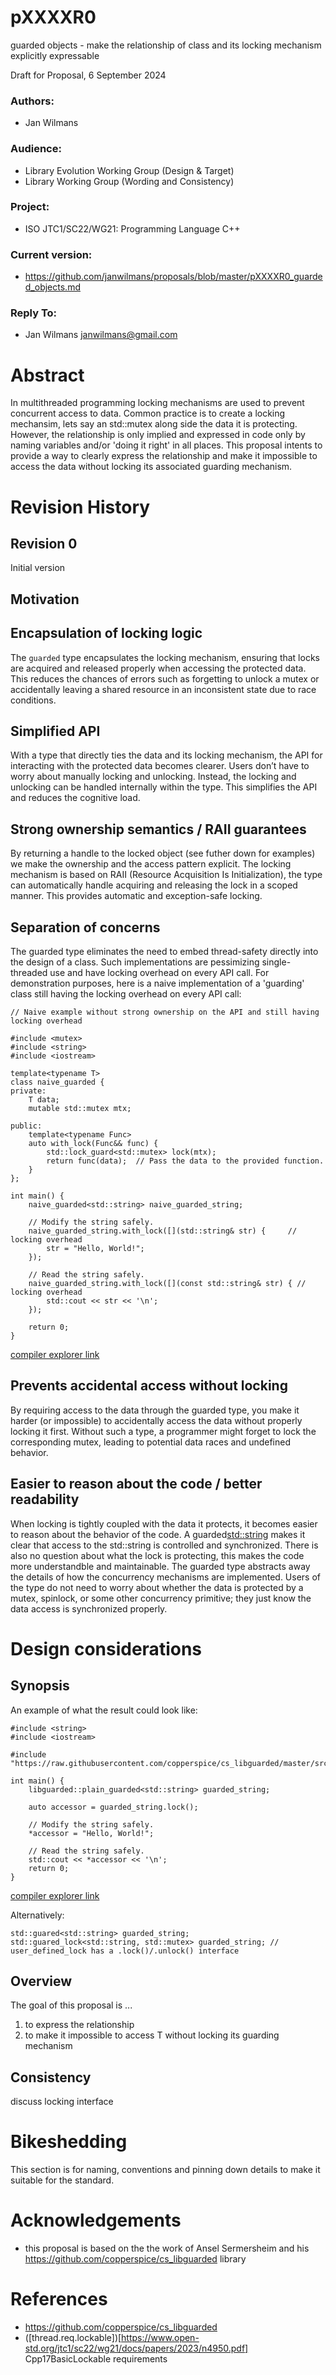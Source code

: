 # pXXXXR0

guarded objects - make the relationship of class and its locking mechanism explicitly expressable

Draft for Proposal, 6 September 2024

### Authors:

 - Jan Wilmans
 
 ### Audience:
 
  - Library Evolution Working Group (Design & Target)
  - Library Working Group (Wording and Consistency)

### Project:
  - ISO JTC1/SC22/WG21: Programming Language C++
  
### Current version:
  - https://github.com/janwilmans/proposals/blob/master/pXXXXR0_guarded_objects.md

### Reply To: 
  * Jan Wilmans <janwilmans@gmail.com>

# Abstract

In multithreaded programming locking mechanisms are used to prevent concurrent access to data. Common practice is to create a locking mechansim, lets say an std::mutex along side the data it is protecting.
However, the relationship is only implied and expressed in code only by naming variables and/or 'doing it right' in all places. This proposal intents to provide a way to clearly express the relationship and make it impossible to access the data without locking its associated guarding mechanism.

# Revision History

## Revision 0

Initial version

## Motivation

## Encapsulation of locking logic

The `guarded` type encapsulates the locking mechanism, ensuring that locks are acquired and released properly when accessing the protected data. This reduces the chances of errors such as forgetting to unlock a mutex or accidentally leaving a shared resource in an inconsistent state due to race conditions.

## Simplified API

With a type that directly ties the data and its locking mechanism, the API for interacting with the protected data becomes clearer. Users don’t have to worry about manually locking and unlocking. Instead, the locking and unlocking can be handled internally within the type. This simplifies the API and reduces the cognitive load.

## Strong ownership semantics / RAII guarantees

By returning a handle to the locked object (see futher down for examples) we make the ownership and the access pattern explicit. 
The locking mechanism is based on RAII (Resource Acquisition Is Initialization), the type can automatically handle acquiring and releasing the lock in a scoped manner. This provides automatic and exception-safe locking.

## Separation of concerns

The guarded type eliminates the need to embed thread-safety directly into the design of a class. Such implementations are pessimizing single-threaded use and have locking overhead on every API call. For demonstration purposes, here is a naive implementation of a 'guarding' class still having the locking overhead on every API call:

```
// Naive example without strong ownership on the API and still having locking overhead

#include <mutex>
#include <string>
#include <iostream>

template<typename T>
class naive_guarded {
private:
    T data;
    mutable std::mutex mtx;

public:
    template<typename Func>
    auto with_lock(Func&& func) {
        std::lock_guard<std::mutex> lock(mtx);
        return func(data);  // Pass the data to the provided function.
    }
};

int main() {
    naive_guarded<std::string> naive_guarded_string;
    
    // Modify the string safely.
    naive_guarded_string.with_lock([](std::string& str) {     // locking overhead
        str = "Hello, World!";
    });
    
    // Read the string safely.
    naive_guarded_string.with_lock([](const std::string& str) { // locking overhead
        std::cout << str << '\n';
    });

    return 0;
}
```

[compiler explorer link](https://cppcoach.godbolt.org/z/4Evees8nd)

## Prevents accidental access without locking

By requiring access to the data through the guarded type, you make it harder (or impossible) to accidentally access the data without properly locking it first. Without such a type, a programmer might forget to lock the corresponding mutex, leading to potential data races and undefined behavior.

## Easier to reason about the code / better readability

When locking is tightly coupled with the data it protects, it becomes easier to reason about the behavior of the code. A guarded<std::string> makes it clear that access to the std::string is controlled and synchronized. 
There is also no question about what the lock is protecting, this makes the code more understandble and maintainable. The guarded type abstracts away the details of how the concurrency mechanisms are implemented. Users of the type do not need to worry about whether the data is protected by a mutex, spinlock, or some other concurrency primitive; they just know the data access is synchronized properly.

# Design considerations

## Synopsis

An example of what the result could look like:

```
#include <string>
#include <iostream>

#include "https://raw.githubusercontent.com/copperspice/cs_libguarded/master/src/cs_plain_guarded.h"

int main() {
    libguarded::plain_guarded<std::string> guarded_string;
    
    auto accessor = guarded_string.lock();

    // Modify the string safely.
    *accessor = "Hello, World!";
    
    // Read the string safely.
    std::cout << *accessor << '\n';
    return 0;
}
```

[compiler explorer link](https://cppcoach.godbolt.org/z/PTv1MG4oq)

Alternatively:

```
std::guared<std::string> guarded_string;
std::guared_lock<std::string, std::mutex> guarded_string; // user_defined_lock has a .lock()/.unlock() interface
```

## Overview

The goal of this proposal is ...
1) to express the relationship 
2) to make it impossible to access T without locking its guarding mechanism

## Consistency

discuss locking interface

# Bikeshedding

This section is for naming, conventions and pinning down details to make it suitable for the standard.

# Acknowledgements

- this proposal is based on the the work of Ansel Sermersheim and his https://github.com/copperspice/cs_libguarded library

# References

- https://github.com/copperspice/cs_libguarded
- ([thread.req.lockable])[https://www.open-std.org/jtc1/sc22/wg21/docs/papers/2023/n4950.pdf] Cpp17BasicLockable requirements 
